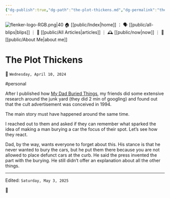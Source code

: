 ```yaml
---
{"dg-publish":true,"dg-path":"the-plot-thickens.md","dg-permalink":"the-plot-thickens/","permalink":"/the-plot-thickens/","title":"The Plot Thickens"}
---
```



<div class="transclusion internal-embed is-loaded"><div class="markdown-embed">




![flenker-logo-RGB.png|40](/img/user/attachments/flenker-logo-RGB.png)
🏠 [[public/Index\|home]]  ⋮ 🗣️ [[public/all-blips\|blips]] ⋮  📝 [[public/All Articles\|articles]]  ⋮ 🕰️ [[public/now\|now]] ⋮ 🪪 [[public/About Me\|about me]]


</div></div>


# The Plot Thickens
<p><span>📆 <code>Wednesday, April 10, 2024</code></span></p>
#personal

After I published how [My Dad Buried Things](my-dad-buried-things), my friends did some extensive research around the junk yard (they did 2 min of googling) and found out that the cult advertisement was conceived in 1994.

The main story must have happened around the same time.

I reached out to them and asked if they can remember what sparked the idea of making a man burying a car the focus of their spot.  Let’s see how they react.

Dad, by the way, wants everyone to forget about this. His stance is that he never wanted to bury the cars, but he put them there because you are not allowed to place defunct cars at the curb. He said the press invented the part with the burying.
He still didn’t offer an explanation about all the other things.



- - -
<p><span>Edited: <code>Saturday, May 3, 2025</code></span></p>
👾

